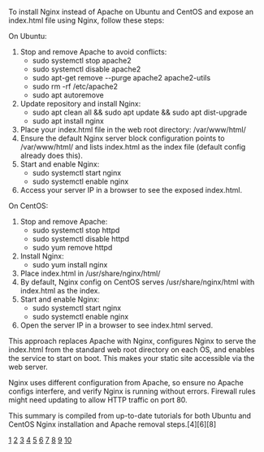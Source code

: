 To install Nginx instead of Apache on Ubuntu and CentOS and expose an index.html file using Nginx, follow these steps:

On Ubuntu:

1. Stop and remove Apache to avoid conflicts:
   - sudo systemctl stop apache2
   - sudo systemctl disable apache2
   - sudo apt-get remove --purge apache2 apache2-utils
   - sudo rm -rf /etc/apache2
   - sudo apt autoremove
2. Update repository and install Nginx:
   - sudo apt clean all && sudo apt update && sudo apt dist-upgrade
   - sudo apt install nginx
3. Place your index.html file in the web root directory: /var/www/html/
4. Ensure the default Nginx server block configuration points to /var/www/html/ and lists index.html as the index file
   (default config already does this).
5. Start and enable Nginx:
   - sudo systemctl start nginx
   - sudo systemctl enable nginx
6. Access your server IP in a browser to see the exposed index.html.

On CentOS:

1. Stop and remove Apache:
   - sudo systemctl stop httpd
   - sudo systemctl disable httpd
   - sudo yum remove httpd
2. Install Nginx:
   - sudo yum install nginx
3. Place index.html in /usr/share/nginx/html/
4. By default, Nginx config on CentOS serves /usr/share/nginx/html with index.html as the index.
5. Start and enable Nginx:
   - sudo systemctl start nginx
   - sudo systemctl enable nginx
6. Open the server IP in a browser to see index.html served.

This approach replaces Apache with Nginx, configures Nginx to serve the index.html from the standard web root directory on
each OS, and enables the service to start on boot. This makes your static site accessible via the web server.

Nginx uses different configuration from Apache, so ensure no Apache configs interfere, and verify Nginx is running without
errors. Firewall rules might need updating to allow HTTP traffic on port 80.

This summary is compiled from up-to-date tutorials for both Ubuntu and CentOS Nginx installation and Apache removal
steps.[4][6][8]

[1](https://lowendbox.com/blog/how-to-replace-apache-with-nginx-on-ubuntu-18-04/)
[2](https://docs.nginx.com/nginx/admin-guide/installing-nginx/installing-nginx-open-source/)
[3](https://www.digitalocean.com/community/tutorials/how-to-install-nginx-on-ubuntu-20-04)
[4](https://www.layerstack.com/resources/tutorials/How-to-install-Nginx-web-server-on-CentOS-Debian-Ubuntu-Cloud-Servers)
[5](https://stackoverflow.com/questions/23024473/how-can-i-run-both-nginx-and-apache-together-on-ubuntu)
[6](https://ubuntu.com/tutorials/install-and-configure-nginx)
[7](https://dev.to/davinderpalrehal/moving-from-apache2-to-nginx-webserver-2n6a)
[8](https://www.developerbook.net/how-to-switch-from-apache-with-nginx-on-ubuntu-2004-2XnJrXuALj)
[9](https://www.digitalocean.com/community/tutorials/how-to-migrate-from-an-apache-web-server-to-nginx-on-an-ubuntu-vps)
[10](https://www.cherryservers.com/blog/install-nginx-ubuntu)
